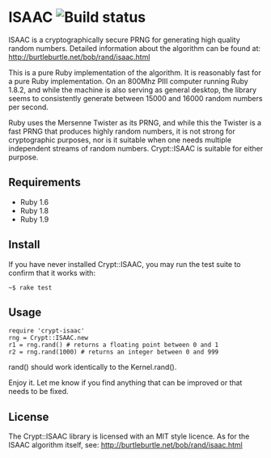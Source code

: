 # ISAAC ![Build status](http://travis-ci.org/bai/crypt-isaac.png)

ISAAC is a cryptographically secure PRNG for generating high quality random
numbers. Detailed information about the algorithm can be found at:
http://burtleburtle.net/bob/rand/isaac.html

This is a pure Ruby implementation of the algorithm. It is reasonably fast for
a pure Ruby implementation. On an 800Mhz PIII computer running Ruby 1.8.2, and
while the machine is also serving as general desktop, the library seems to
consistently generate between 15000 and 16000 random numbers per second.

Ruby uses the Mersenne Twister as its PRNG, and while this the Twister is
a fast PRNG that produces highly random numbers, it is not strong for
cryptographic purposes, nor is it suitable when one needs multiple independent
streams of random numbers. Crypt::ISAAC is suitable for either purpose.

## Requirements

  * Ruby 1.6
  * Ruby 1.8
  * Ruby 1.9


## Install

If you have never installed Crypt::ISAAC, you may run the test suite to
confirm that it works with:

    ~$ rake test


## Usage

    require 'crypt-isaac'
    rng = Crypt::ISAAC.new
    r1 = rng.rand() # returns a floating point between 0 and 1
    r2 = rng.rand(1000) # returns an integer between 0 and 999

rand() should work identically to the Kernel.rand().

Enjoy it. Let me know if you find anything that can be improved or that needs
to be fixed.


## License

The Crypt::ISAAC library is licensed with an MIT style licence. As for the
ISAAC algorithm itself, see: http://burtleburtle.net/bob/rand/isaac.html
